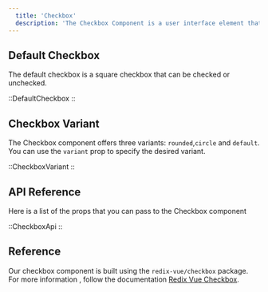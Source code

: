 ```yaml
---
  title: 'Checkbox'
  description: 'The Checkbox Component is a user interface element that allows users to toggle between two states, typically representing selection or deselection. It consists of a small box that can be checked (selected) or unchecked (deselected). Checkboxes are commonly used in forms, lists, and interactive interfaces to enable users to make multiple selections or indicate their preferences.'
---
```


## Default Checkbox

The default checkbox is a square checkbox that can be checked or unchecked.

::DefaultCheckbox
::

## Checkbox Variant

The Checkbox component offers three variants: `rounded`,`circle` and `default`. You can use the `variant` prop to specify the desired variant.

::CheckboxVariant
::

## API Reference

Here is a list of the props that you can pass to the Checkbox component

::CheckboxApi
::

## Reference

Our checkbox component is built using the `redix-vue/checkbox` package. For more information , follow the documentation [Redix Vue Checkbox](https://www.radix-vue.com/components/checkbox).
